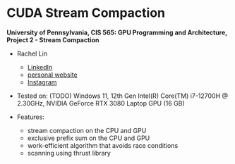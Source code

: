 CUDA Stream Compaction
======================

**University of Pennsylvania, CIS 565: GPU Programming and Architecture,
Project 2 - Stream Compaction**

* Rachel Lin

  * [LinkedIn](https://www.linkedin.com/in/rachel-lin-452834213/)
  * [personal website](https://www.artstation.com/rachellin4)
  * [Instagram](https://www.instagram.com/lotus_crescent/)

* Tested on: (TODO) Windows 11, 12th Gen Intel(R) Core(TM) i7-12700H @ 2.30GHz, NVIDIA GeForce RTX 3080 Laptop GPU (16 GB)

* Features:
  * stream compaction on the CPU and GPU
  * exclusive prefix sum on the CPU and GPU
  * work-efficient algorithm that avoids race conditions
  * scanning using thrust library
